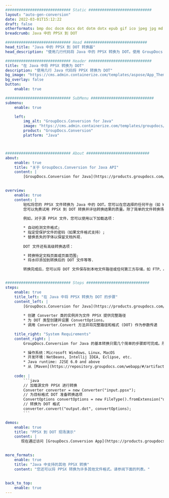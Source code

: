 ```yaml
---
############################# Static ############################
layout: "auto-gen-conversion"
date: 2022-03-01T15:12:22
draft: false
otherformats: bmp doc docm docx dot dotm dotx epub gif ico jpeg jpg md odt ott pdf png psd rtf tex tif tiff txt xps
breadcrumb: Java 中的 PPSX 到 DOT

############################# Head ############################
head_title: "Java 中的 PPSX 到 DOT 转换器"
head_description: "使用几行代码将 Java 中的 PPSX 转换为 DOT。使用 GroupDocs 文档转换 API 转换 160 多种文件格式。"

############################# Header ############################
title: "在 Java 中将 PPSX 转换为 DOT"
description: "使用几行 Java 代码将 PPSX 转换为 DOT"
bg_image: "https://cms.admin.containerize.com/templates/aspose/App_Themes/V3/images/bg/header1.png"
bg_overlay: false
button:
    enable: true

############################# SubMenu ############################
submenu:
    enable: true

    left:
        img_alt: "GroupDocs.Conversion for Java"
        image: "https://cms.admin.containerize.com/templates/groupdocs/images/product-logos/90x90-noborder/groupdocs-conversion-java.png"
        product: "GroupDocs.Conversion"
        platform: "Java"



############################# About ############################
about:
    enable: true
    title: "关于 GroupDocs.Conversion for Java API"
    content: |
        [GroupDocs.Conversion for Java](https://products.groupdocs.com/conversion/java/)可用于转换Microsoft Word、Excel、PowerPoint、PDF、Visio等格式。 GroupDocs.Conversion 是一个独立的 API，适用于需要高性能的后端和内部系统。它不依赖于任何软件，例如 Microsoft 或 Open Office。
    

overview:
    enable: true
    content: |
        轻松将您的 PPSX 文件转换为 Java 中的 DOT。您可以在您选择的任何平台（如 Windows、Linux、macOS）中仅使用几行 Java 代码行。
        您可以免费试用 PPSX 到 DOT 转换并评估转换结果的质量。除了简单的文件转换场景，您还可以尝试更高级的选项来加载源 PPSX 文件和保存输出 DOT 结果。 
        
        例如，对于源 PPSX 文件，您可以使用以下加载选项：

        * 自动检测文件格式;
        * 指定受保护文件的密码（如果文件格式支持）;
        * 替换丢失的字体以保留文档外观.
        
        DOT 文件还有高级转换选项：

        * 转换特定文档页面或页面范围;
        * 将水印添加到转换后的 DOT 文件等等.

        转换完成后，您可以将 DOT 文件保存到本地文件路径或任何第三方存储，如 FTP、Amazon S3、Google Drive、Dropbox 等。请注意 - 将 PPSX 转换为 DOT 无需安装任何额外的软件 - 如 MS Office、Open Office、Adobe Acrobat Reader 等。


############################# Steps ############################
steps:
    enable: true
    title_left: "在 Java 中将 PPSX 转换为 DOT 的步骤"
    content_left: |
        [GroupDocs.Conversion for Java](https://products.groupdocs.com/conversion/java/) 让开发人员只需几行代码即可轻松地将 PPSX 文件转换为 DOT。
        
        * 创建 Converter 类的实例并为文件 PPSX 提供完整路径
        * 为 DOT 类型创建并设置 ConvertOptions。
        * 调用 Converter.Convert 方法并将完整路径和格式 (DOT) 作为参数传递

    title_right: "System Requirements"
    content_right: |
        GroupDocs.Conversion for Java 的基本转换只需几个简单的步骤即可完成。所有主要平台和操作系统都支持我们的 API。在执行以下代码之前，请确保您的系统上安装了以下先决条件。

        * 操作系统：Microsoft Windows、Linux、MacOS
        * 开发环境：NetBeans, Intellij IDEA, Eclipse, etc.
        * Java runtime: J2SE 6.0 and above
        * 从 [Maven](https://repository.groupdocs.com/webapp/#/artifacts/browse/tree/General/repo/com/groupdocs/groupdocs-conversion) 获取最新的 GroupDocs.Conversion for Java
         
    code: |
        ```java    
        // 加载源文件 PPSX 进行转换
        Converter converter = new Converter("input.ppsx");
        // 为目标格式 DOT 准备转换选项
        ConvertOptions convertOptions = new FileType().fromExtension("dot").getConvertOptions();
        // 转换为 DOT 格式
        converter.convert("output.dot", convertOptions);
        ```

demos:
    enable: true
    title: "PPSX 到 DOT 现场演示"
    content: |
       现在通过访问 [GroupDocs.Conversion App](https://products.groupdocs.app/conversion/family) 网站将 PPSX 转换为 DOT。在线演示具有以下优点
          

more_formats:
    enable: true
    title: "Java 中支持的其他 PPSX 转换"
    content: "您还可以将 PPSX 转换为许多其他文件格式。请参阅下面的列表。"
       
       
back_to_top:
    enable: true
---
```

